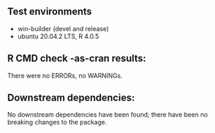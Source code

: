 ## Test environments
* win-builder (devel and release)
* ubuntu 20.04.2 LTS, R 4.0.5

## R CMD check -as-cran results:
There were no ERRORs, no WARNINGs.

## Downstream dependencies:

No downstream dependencies have been found; there have been no breaking changes to the package.

